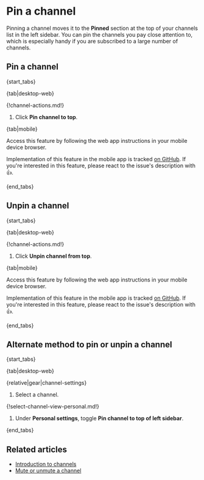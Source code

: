 # Pin a channel

Pinning a channel moves it to the **Pinned** section at the top of your channels
list in the left sidebar. You can pin the channels you pay close attention to,
which is especially handy if you are subscribed to a large number of channels.

## Pin a channel

{start_tabs}

{tab|desktop-web}

{!channel-actions.md!}

1. Click **Pin channel to top**.

{tab|mobile}

Access this feature by following the web app instructions in your
mobile device browser.

Implementation of this feature in the mobile app is tracked [on
GitHub](https://github.com/zulip/zulip-flutter/issues/1223). If
you're interested in this feature, please react to the issue's
description with 👍.

{end_tabs}

## Unpin a channel

{start_tabs}

{tab|desktop-web}

{!channel-actions.md!}

1. Click **Unpin channel from top**.

{tab|mobile}

Access this feature by following the web app instructions in your
mobile device browser.

Implementation of this feature in the mobile app is tracked [on
GitHub](https://github.com/zulip/zulip-flutter/issues/1223). If
you're interested in this feature, please react to the issue's
description with 👍.

{end_tabs}

## Alternate method to pin or unpin a channel

{start_tabs}

{tab|desktop-web}

{relative|gear|channel-settings}

1. Select a channel.

{!select-channel-view-personal.md!}

1. Under **Personal settings**, toggle **Pin channel to top of left sidebar**.

{end_tabs}

## Related articles

* [Introduction to channels](/help/introduction-to-channels)
* [Mute or unmute a channel](/help/mute-a-channel)
